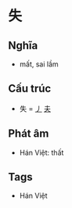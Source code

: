 # 失

## Nghĩa

* mất, sai lầm

## Cấu trúc
* 失 = [丿](丿.md) [夫](夫.md)

## Phát âm

* Hán Việt: thất

## Tags
* Hán Việt

<script>window.HANZI_FIELD='失';</script>
